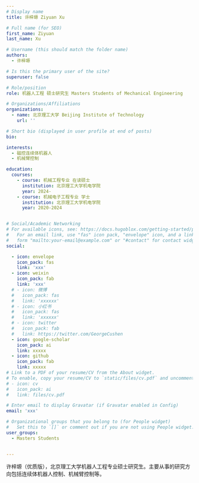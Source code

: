 ```yaml
---
# Display name
title: 许梓塬 Ziyuan Xu

# Full name (for SEO)
first_name: Ziyuan
last_name: Xu

# Username (this should match the folder name)
authors:
  - 许梓塬

# Is this the primary user of the site?
superuser: false

# Role/position
role: 机器人工程 硕士研究生 Masters Students of Mechanical Engineering

# Organizations/Affiliations
organizations:
  - name: 北京理工大学 Beijing Institute of Technology
    url: ''

# Short bio (displayed in user profile at end of posts)
bio: 

interests:
  - 磁控连续体机器人
  - 机械臂控制

education:
  courses:
    - course: 机械工程专业 在读硕士
      institution: 北京理工大学机电学院
      year: 2024-
    - course: 机械电子工程专业 学士
      institution: 北京理工大学机电学院
      year: 2020-2024


# Social/Academic Networking
# For available icons, see: https://docs.hugoblox.com/getting-started/page-builder/#icons
#   For an email link, use "fas" icon pack, "envelope" icon, and a link in the
#   form "mailto:your-email@example.com" or "#contact" for contact widget.
social:

  - icon: envelope
    icon_pack: fas
    link: 'xxx'
  - icon: weixin
    icon_pack: fab
    link: 'xxx'
  # - icon: 微博
  #   icon_pack: fas
  #   link: 'xxxxxx'
  # - icon: 小红书
  #   icon_pack: fas
  #   link: 'xxxxxx'
  # - icon: twitter
  #   icon_pack: fab
  #   link: https://twitter.com/GeorgeCushen
  - icon: google-scholar
    icon_pack: ai
    link: xxxxx
  - icon: github
    icon_pack: fab
    link: xxxxx
# Link to a PDF of your resume/CV from the About widget.
# To enable, copy your resume/CV to `static/files/cv.pdf` and uncomment the lines below.
# - icon: cv
#   icon_pack: ai
#   link: files/cv.pdf

# Enter email to display Gravatar (if Gravatar enabled in Config)
email: 'xxx'

# Organizational groups that you belong to (for People widget)
#   Set this to `[]` or comment out if you are not using People widget.
user_groups:
  - Masters Students


---
```


许梓塬（优质版），北京理工大学机器人工程专业硕士研究生。主要从事的研究方向包括连续体机器人控制、机械臂控制等。




 

